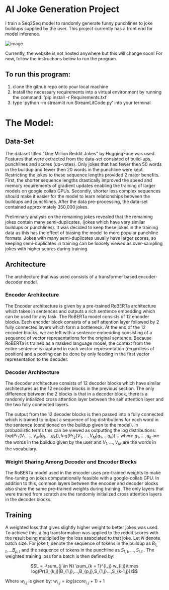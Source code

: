 # AI Joke Generation Project

I train a Seq2Seq model to randomly generate funny punchlines to joke buildups supplied by the user. This project currently has a front end for model inference.



![image](https://user-images.githubusercontent.com/102553420/209865848-47ed819f-4c43-4a02-bbf4-e7f9d21375ce.png)

Currently, the website is not hosted anywhere but this will change soon! For now, follow the instructions below to run the program.

## To run this program:

1) clone the github repo onto your local machine 
2) Install the necessary requirements into a virtual environment by running the command: 'pip install -r Requirements.txt'
3) type 'python -m streamlit run StreamLitCode.py' into your terminal

# The Model:

## Data-Set 

The dataset titled "One Million Reddit Jokes" by HuggingFace was used. Features that were extracted from the data-set consisted of build-ups, punchlines and scores (up-votes). Only jokes that had fewer then 50 words in the buildup and fewer then 20 words in the punchline were kept. Restricting the jokes to these sequence lengths provided 2 major benefits. First, the shorter sequence lengths drastically improved the speed and memory requirements of gradient updates enabling the training of larger models on google collab GPUs. Secondly, shorter less complex sequences should make it easier for the model to learn relationships between the buildups and punchlines. After the data pre-processing, the data-set contained approximately 350,000 jokes.

Preliminary analysis on the remaining jokes revealed that the remaining jokes contain many semi-duplicates, (jokes which have very similar buildups or punchlines). It was decided to keep these jokes in the training data as this has the effect of biasing the model to more popular punchline formats. Jokes with many semi-duplicates usually have larger scores, so keeping semi-duplicates in training can be loosely viewed as over-sampling jokes with higher scores during training.


## Architecture

The architecture that was used consists of a transformer based encoder-decoder model.

### Encoder Architecture

The Encoder architecture is given by a pre-trained RoBERTa architecture which takes in sentences and outputs a rich sentence embedding which can be used for any task. The RoBERTa model consists of 12 encoder blocks. Each encoder block consists of a self attention layer followed by 2 fully connected layers which form a bottleneck. At the end of the 12 encoder blocks, we are left with a sentence embedding consisting of a sequence of vector representations for the original sentence. Because RoBERTa is trained as a masked language model, the context from the entire sentence is captured in each vector representation (regardless of position) and a pooling can be done by only feeding in the first vector representation to the decoder.

### Decoder Architecture

The decoder architecture consists of 12 decoder blocks which have similar architectures as the 12 encoder blocks in the previous section. The only difference between the 2 blocks is that in a decoder block, there is a randomly intialized cross attention layer between the self attention layer and the two fully connected layers. 

The output from the 12 decoder blocks is then passed into a fully connected which is trained to output a sequence of log distributions for each word in the sentence (conditioned on the buildup given to the model). In probabilistic terms this can be viewed as outputting the log distributions: $log(Pr_1(V_1,...,V_M|g_1,...g_k)),log(Pr_2(V_1,...,V_M|g_1,...g_k))...$ where $g_1,...,g_k$ are the words in the buildup given by the user and $V_1,...,V_M$ are the words in the vocabulary.

### Weight Sharing Among Decoder and Encoder Blocks

The RoBERTa model used in the encoder uses pre-trained weights to make fine-tuning on jokes computationally feasible with a google-collab GPU. In addition to this, common layers between the encoder and decoder blocks also share the same pre-trained weights during training. The only layers that were trained from scratch are the randomly initialized cross attention layers in the decoder blocks.

## Training

A weighted loss that gives slightly higher weight to better jokes was used. To achieve this, a log transformation was applied to the reddit scores with the result being multiplied by the loss associated to that joke. Let $N$ denote batch size. For joke $t$, denote the sequence of tokens in the buildup as $B_{1,t},...B_{p,t}$ and the sequence of tokens in the punchline as $S_{1,t},...,S_{l,t}$ . The weighted training loss for a batch is then defined by: 

$$L = -\sum_{j \in N} \sum_{k = 1}^{l_j} w_{i,j}\times log(Pr(S_{k,j}|B_{1,j},...,B_{p,j},S_{1,j}...,S_{k-1,j}))$$

Where $w_{i,j}$ is given by: $w_{i,j} = log(score_{i,j}+1)+1$  
